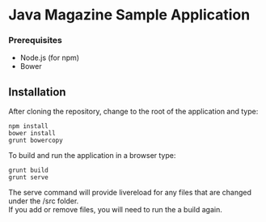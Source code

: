 # Java Magazine Sample Application

### Prerequisites
* Node.js (for npm)
* Bower

## Installation
After cloning the repository, change to the root of the application and type:

```
npm install
bower install
grunt bowercopy
```

To build and run the application in a browser type:

```
grunt build
grunt serve
```

The serve command will provide livereload for any files that are changed under the /src folder.  
If you add or remove files, you will need to run the a build again. 
